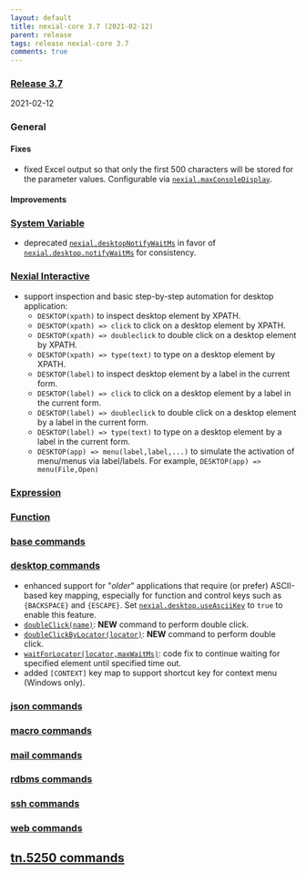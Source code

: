 ```yaml
---
layout: default
title: nexial-core 3.7 (2021-02-12)
parent: release
tags: release nexial-core 3.7
comments: true
---
```


### <a href="https://github.com/nexiality/nexial-core/releases/tag/nexial-core-v3.7_????" class="external-link" target="_nexial_link">Release 3.7</a>
2021-02-12


### General
#### Fixes
- fixed Excel output so that only the first 500 characters will be stored for the parameter values. 
  Configurable via [`nexial.maxConsoleDisplay`](../systemvars/index.html#nexial.maxConsoleDisplay).


#### Improvements


### [System Variable](../systemvars)
- deprecated [`nexial.desktopNotifyWaitMs`](../systemvars/content.html#nexial.desktopNotifyWaitMs) in favor of
  [`nexial.desktop.notifyWaitMs`](../systemvars/content.html#nexial.desktop.notifyWaitMs) for consistency.


### [Nexial Interactive](../interactive)
- support inspection and basic step-by-step automation for desktop application:
  - `DESKTOP(xpath)` to inspect desktop element by XPATH.
  - `DESKTOP(xpath) => click` to click on a desktop element by XPATH.
  - `DESKTOP(xpath) => doubleclick` to double click on a desktop element by XPATH.
  - `DESKTOP(xpath) => type(text)` to type on a desktop element by XPATH.
  - `DESKTOP(label)` to inspect desktop element by a label in the current form.
  - `DESKTOP(label) => click` to click on a desktop element by a label in the current form.
  - `DESKTOP(label) => doubleclick` to double click on a desktop element by a label in the current form.
  - `DESKTOP(label) => type(text)` to type on a desktop element by a label in the current form.
  - `DESKTOP(app) => menu(label,label,...)` to simulate the activation of menu/menus via label/labels. For example,
    `DESKTOP(app) => menu(File,Open)`


### [Expression](../expressions)


### [Function](../functions)

 
### [base commands](../commands/base)


### [desktop commands](../commands/desktop)
- enhanced support for "_older_" applications that require (or prefer) ASCII-based key mapping, especially for function
  and control keys such as `{BACKSPACE}` and `{ESCAPE}`. Set 
  [`nexial.desktop.useAsciiKey`](../systemvars/index.html#nexial.destop.useAsciiKey) to `true` to enable this feature.
- [`doubleClick(name)`](../commands/desktop/doubleClick(name)): **NEW** command to perform double click.
- [`doubleClickByLocator(locator)`](../commands/desktop/doubleClickByLocator(locator)): **NEW** command to perform 
  double click.
- [`waitForLocator(locator,maxWaitMs)`](../commands/desktop/waitForLocator(locator,maxWaitMs)): code fix to continue 
  waiting for specified element until specified time out.
- added `[CONTEXT]` key map to support shortcut key for context menu (Windows only).


### [json commands](../commands/json)


### [macro commands](../commands/macro)


### [mail commands](../commands/mail)


### [rdbms commands](../commands/rdbms)


### [ssh commands](../commands/ssh)


### [web commands](../commands/web)


## [tn.5250 commands](../commands/tn.5250)
